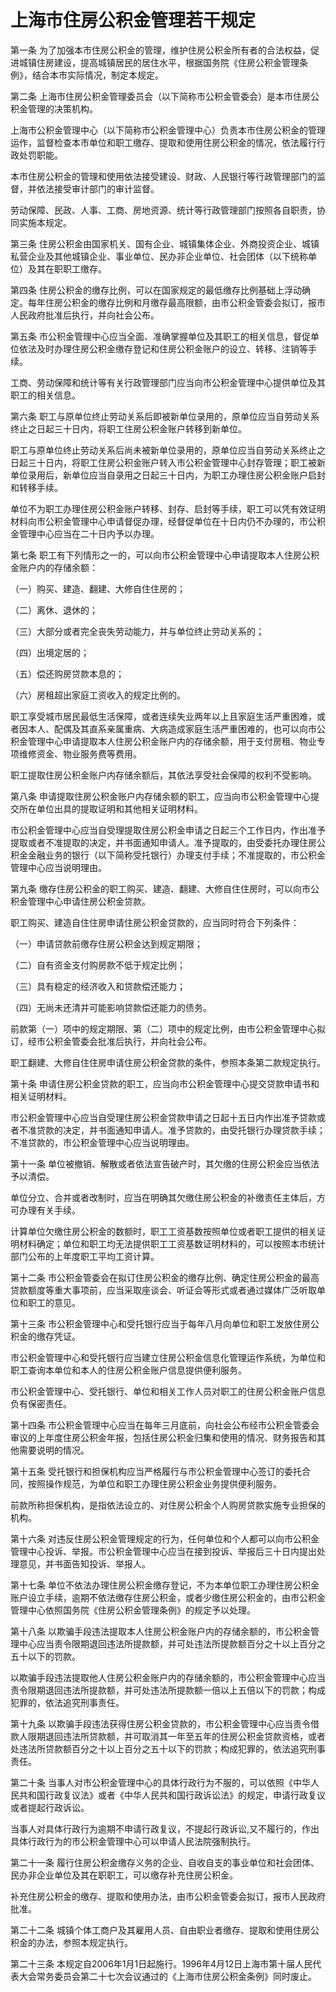 # 上海市住房公积金管理若干规定



第一条 为了加强本市住房公积金的管理，维护住房公积金所有者的合法权益，促进城镇住房建设，提高城镇居民的居住水平，根据国务院《住房公积金管理条例》，结合本市实际情况，制定本规定。

第二条 上海市住房公积金管理委员会（以下简称市公积金管委会）是本市住房公积金管理的决策机构。

上海市公积金管理中心（以下简称市公积金管理中心）负责本市住房公积金的管理运作，监督检查本市单位和职工缴存、提取和使用住房公积金的情况，依法履行行政处罚职能。

本市住房公积金的管理和使用依法接受建设、财政、人民银行等行政管理部门的监督，并依法接受审计部门的审计监督。

劳动保障、民政、人事、工商、房地资源、统计等行政管理部门按照各自职责，协同实施本规定。

第三条 住房公积金由国家机关、国有企业、城镇集体企业、外商投资企业、城镇私营企业及其他城镇企业、事业单位、民办非企业单位、社会团体（以下统称单位）及其在职职工缴存。

第四条 住房公积金的缴存比例，可以在国家规定的最低缴存比例基础上浮动确定。每年住房公积金的缴存比例和月缴存最高限额，由市公积金管委会拟订，报市人民政府批准后执行，并向社会公布。

第五条 市公积金管理中心应当全面、准确掌握单位及其职工的相关信息，督促单位依法及时办理住房公积金缴存登记和住房公积金账户的设立、转移、注销等手续。

工商、劳动保障和统计等有关行政管理部门应当向市公积金管理中心提供单位及其职工的相关信息。

第六条 职工与原单位终止劳动关系后即被新单位录用的，原单位应当自劳动关系终止之日起三十日内，将职工住房公积金账户转移到新单位。

职工与原单位终止劳动关系后尚未被新单位录用的，原单位应当自劳动关系终止之日起三十日内，将职工住房公积金账户转入市公积金管理中心封存管理；职工被新单位录用后，新单位应当自录用之日起三十日内，为职工办理住房公积金账户启封和转移手续。

单位不为职工办理住房公积金账户转移、封存、启封等手续，职工可以凭有效证明材料向市公积金管理中心申请督促办理，经督促单位在十日内仍不办理的，市公积金管理中心应当在二十日内予以办理。

第七条 职工有下列情形之一的，可以向市公积金管理中心申请提取本人住房公积金账户内的存储余额：

（一）购买、建造、翻建、大修自住住房的；

（二）离休、退休的；

（三）大部分或者完全丧失劳动能力，并与单位终止劳动关系的；

（四）出境定居的；

（五）偿还购房贷款本息的；

（六）房租超出家庭工资收入的规定比例的。

职工享受城市居民最低生活保障，或者连续失业两年以上且家庭生活严重困难，或者因本人、配偶及其直系亲属重病、大病造成家庭生活严重困难的，也可以向市公积金管理中心申请提取本人住房公积金账户内的存储余额，用于支付房租、物业专项维修资金、物业服务费等费用。

职工提取住房公积金账户内存储余额后，其依法享受社会保障的权利不受影响。

第八条 申请提取住房公积金账户内存储余额的职工，应当向市公积金管理中心提交所在单位出具的提取证明和其他相关证明材料。

市公积金管理中心应当自受理提取住房公积金申请之日起三个工作日内，作出准予提取或者不准提取的决定，并书面通知申请人。准予提取的，由受委托办理住房公积金金融业务的银行（以下简称受托银行）办理支付手续；不准提取的，市公积金管理中心应当说明理由。

第九条 缴存住房公积金的职工购买、建造、翻建、大修自住住房时，可以向市公积金管理中心申请住房公积金贷款。

职工购买、建造自住住房申请住房公积金贷款的，应当同时符合下列条件：

（一）申请贷款前缴存住房公积金达到规定期限；

（二）自有资金支付购房款不低于规定比例；

（三）具有稳定的经济收入和贷款偿还能力；

（四）无尚未还清并可能影响贷款偿还能力的债务。

前款第（一）项中的规定期限、第（二）项中的规定比例，由市公积金管理中心拟订，经市公积金管委会批准后执行，并向社会公布。

职工翻建、大修自住住房申请住房公积金贷款的条件，参照本条第二款规定执行。

第十条 申请住房公积金贷款的职工，应当向市公积金管理中心提交贷款申请书和相关证明材料。

市公积金管理中心应当自受理住房公积金贷款申请之日起十五日内作出准予贷款或者不准贷款的决定，并书面通知申请人。准予贷款的，由受托银行办理贷款手续；不准贷款的，市公积金管理中心应当说明理由。

第十一条 单位被撤销、解散或者依法宣告破产时，其欠缴的住房公积金应当依法予以清偿。

单位分立、合并或者改制时，应当在明确其欠缴住房公积金的补缴责任主体后，方可办理有关手续。

计算单位欠缴住房公积金的数额时，职工工资基数按照单位或者职工提供的相关证明材料确定；单位和职工均无法提供职工工资基数证明材料的，可以按照本市统计部门公布的上年度职工平均工资计算。

第十二条 市公积金管委会在拟订住房公积金的缴存比例、确定住房公积金的最高贷款额度等重大事项前，应当采取座谈会、听证会等形式或者通过媒体广泛听取单位和职工的意见。

第十三条 市公积金管理中心和受托银行应当于每年八月向单位和职工发放住房公积金的缴存凭证。

市公积金管理中心和受托银行应当建立住房公积金信息化管理运作系统，为单位和职工查询本单位和本人的住房公积金账户信息提供便利服务。

市公积金管理中心、受托银行、单位和相关工作人员对职工的住房公积金账户信息负有保密责任。

第十四条 市公积金管理中心应当在每年三月底前，向社会公布经市公积金管委会审议的上年度住房公积金年报，包括住房公积金归集和使用的情况、财务报告和其他需要说明的情况。

第十五条 受托银行和担保机构应当严格履行与市公积金管理中心签订的委托合同，按照操作规范，为单位和职工办理住房公积金业务提供便利服务。

前款所称担保机构，是指依法设立的、对住房公积金个人购房贷款实施专业担保的机构。

第十六条 对违反住房公积金管理规定的行为，任何单位和个人都可以向市公积金管理中心投诉、举报。市公积金管理中心应当在接到投诉、举报后三十日内提出处理意见，并书面告知投诉、举报人。

第十七条 单位不依法办理住房公积金缴存登记，不为本单位职工办理住房公积金账户设立手续，逾期不依法缴存住房公积金，或者少缴住房公积金的，由市公积金管理中心依照国务院《住房公积金管理条例》的规定予以处理。

第十八条 以欺骗手段违法提取本人住房公积金账户内的存储余额的，市公积金管理中心应当责令限期退回违法所提款额，并可处违法所提款额百分之十以上百分之五十以下的罚款。

以欺骗手段违法提取他人住房公积金账户内的存储余额的，市公积金管理中心应当责令限期退回违法所提款额，并可处违法所提款额一倍以上五倍以下的罚款；构成犯罪的，依法追究刑事责任。

第十九条 以欺骗手段违法获得住房公积金贷款的，市公积金管理中心应当责令借款人限期退回违法所贷款额，并可取消其一年至五年的住房公积金贷款资格，或者处违法所贷款额百分之十以上百分之五十以下的罚款；构成犯罪的，依法追究刑事责任。

第二十条 当事人对市公积金管理中心的具体行政行为不服的，可以依照《中华人民共和国行政复议法》或者《中华人民共和国行政诉讼法》的规定，申请行政复议或者提起行政诉讼。

当事人对具体行政行为逾期不申请行政复议，不提起行政诉讼,又不履行的，作出具体行政行为的市公积金管理中心可以申请人民法院强制执行。

第二十一条 履行住房公积金缴存义务的企业、自收自支的事业单位和社会团体、民办非企业单位及其在职职工，可以缴存补充住房公积金。

补充住房公积金的缴存、提取和使用办法，由市公积金管委会拟订，报市人民政府批准。

第二十二条 城镇个体工商户及其雇用人员、自由职业者缴存、提取和使用住房公积金的办法，参照本规定执行。

第二十三条 本规定自2006年1月1日起施行。1996年4月12日上海市第十届人民代表大会常务委员会第二十七次会议通过的《上海市住房公积金条例》同时废止。